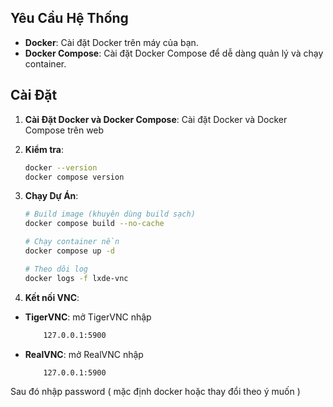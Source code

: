 
## Yêu Cầu Hệ Thống
- **Docker**: Cài đặt Docker trên máy của bạn.
- **Docker Compose**: Cài đặt Docker Compose để dễ dàng quản lý và chạy container.

## Cài Đặt
1. **Cài Đặt Docker và Docker Compose**:
   Cài đặt Docker và Docker Compose trên web

2. **Kiểm tra**:


   ```bash
   docker --version
   docker compose version
    ```
3. **Chạy Dự Án**:

    ```bash
    # Build image (khuyên dùng build sạch)
    docker compose build --no-cache

    # Chạy container nền
    docker compose up -d

    # Theo dõi log
    docker logs -f lxde-vnc

    ```
4. **Kết nối VNC**:
- **TigerVNC**: mở TigerVNC nhập
    ```bash
        127.0.0.1:5900
    ```
- **RealVNC**: mở RealVNC nhập
    ```bash
        127.0.0.1:5900
    ```

Sau đó nhập password ( mặc định docker hoặc thay đổi theo ý muốn )


